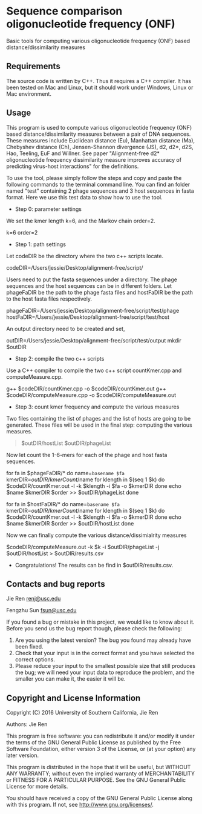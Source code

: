 Sequence comparison oligonucleotide frequency (ONF)
===========

Basic tools for computing various oligonucleotide frequency (ONF) based distance/dissimilarity measures


Requirements
---------------

The source code is written by C++. Thus it requires a C++ compiler. It has been tested on Mac and Linux, but it should work under Windows, Linux or Mac environment. 


Usage
---------------

This program is used to compute various oligonucleotide frequency (ONF) based distance/dissimilarity measures between a pair of DNA sequences. These measures include Euclidean distance (Eu), Manhattan distance (Ma), Chebyshev distance (Ch), Jensen-Shannon divergence (JS), d2, d2*, d2S, Hao, Teeling, EuF and Willner. See paper "Alignment-free d2* oligonucleotide frequency dissimilarity measure improves accuracy of predicting virus-host interactions" for the definitions. 

To use the tool, please simply follow the steps and copy and paste the following commands to the terminal command line. You can find an folder named "test" containing 2 phage sequences and 3 host sequences in fasta format. Here we use this test data to show how to use the tool.

* Step 0: parameter settings

We set the kmer length k=6, and the Markov chain order=2.

k=6
order=2


* Step 1: path settings

Let codeDIR be the directory where the two c++ scripts locate.

codeDIR=/Users/jessie/Desktop/alignment-free/script/

Users need to put the fasta sequences under a directory. The phage sequences and the host sequences can be in different folders. Let phageFaDIR be the path to the phage fasta files and hostFaDIR be the path to the host fasta files respectively.

phageFaDIR=/Users/jessie/Desktop/alignment-free/script/test/phage
hostFaDIR=/Users/jessie/Desktop/alignment-free/script/test/host

An output directory need to be created and set, 

outDIR=/Users/jessie/Desktop/alignment-free/script/test/output
mkdir $outDIR

* Step 2: compile the two c++ scripts

Use a C++ compiler to compile the two c++ script countKmer.cpp and computeMeasure.cpp.

g++ $codeDIR/countKmer.cpp -o $codeDIR/countKmer.out
g++ $codeDIR/computeMeasure.cpp -o $codeDIR/computeMeasure.out

* Step 3: count kmer frequency and compute the various measures

Two files containing the list of phages and the list of hosts are going to be generated. These files will be used in the final step: computing the various measures. 

> $outDIR/hostList
> $outDIR/phageList

Now let count the 1-6-mers for each of the phage and host fasta sequences.

for fa in $phageFaDIR/*
do
name=`basename $fa`
kmerDIR=$outDIR/kmerCount/$name
for klength in $(seq 1 $k)
do
$codeDIR/countKmer.out -l -k $klength -i $fa -o $kmerDIR
done
echo $name $kmerDIR $order >> $outDIR/phageList
done

for fa in $hostFaDIR/*
do
name=`basename $fa`
kmerDIR=$outDIR/kmerCount/$name
for klength in $(seq 1 $k)
do
$codeDIR/countKmer.out -l -k $klength -i $fa -o $kmerDIR
done
echo $name $kmerDIR $order >> $outDIR/hostList
done

Now we can finally compute the various distance/dissimialrity measures

$codeDIR/computeMeasure.out -k $k -i $outDIR/phageList -j $outDIR/hostList > $outDIR/results.csv


* Congratulations! The results can be find in $outDIR/results.csv. 



Contacts and bug reports
------------------------
Jie Ren
renj@usc.edu

Fengzhu Sun
fsun@usc.edu

If you found a bug or mistake in this project, we would like to know about it.
Before you send us the bug report though, please check the following:

1. Are you using the latest version? The bug you found may already have been
fixed.
2. Check that your input is in the correct format and you have selected the
correct options.
3. Please reduce your input to the smallest possible size that still produces
the bug; we will need your input data to reproduce the problem, and the
smaller you can make it, the easier it will be.


Copyright and License Information
---------------------------------
Copyright (C) 2016 University of Southern California, Jie Ren

Authors: Jie Ren

This program is free software: you can redistribute it and/or modify it under
the terms of the GNU General Public License as published by the Free Software
Foundation, either version 3 of the License, or (at your option) any later
version.

This program is distributed in the hope that it will be useful, but WITHOUT
ANY WARRANTY; without even the implied warranty of MERCHANTABILITY or FITNESS
FOR A PARTICULAR PURPOSE. See the GNU General Public License for more details.

You should have received a copy of the GNU General Public License along with
this program. If not, see http://www.gnu.org/licenses/.

